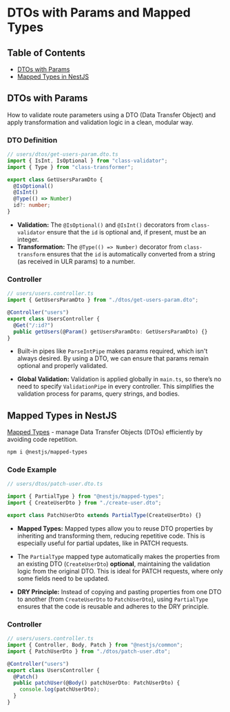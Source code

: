 # DTOs with Params and Mapped Types

## Table of Contents

- [DTOs with Params](#dtos-with-params)
- [Mapped Types in NestJS](#mapped-types-in-nestjs)

## DTOs with Params

How to validate route parameters using a DTO (Data Transfer Object) and apply transformation and validation logic in a clean, modular way.

### DTO Definition

```ts
// users/dtos/get-users-param.dto.ts
import { IsInt, IsOptional } from "class-validator";
import { Type } from "class-transformer";

export class GetUsersParamDto {
  @IsOptional()
  @IsInt()
  @Type(() => Number)
  id?: number;
}
```

- **Validation:** The `@IsOptional()` and `@IsInt()` decorators from `class-validator` ensure that the `id` is optional and, if present, must be an integer.
- **Transformation:** The `@Type(() => Number)` decorator from `class-transform` ensures that the `id` is automatically converted from a string (as received in ULR params) to a number.

### Controller

```ts
// users/users.controller.ts
import { GetUsersParamDto } from "./dtos/get-users-param.dto";

@Controller("users")
export class UsersController {
  @Get("/:id?")
  public getUsers(@Param() getUsersParamDto: GetUsersParamDto) {}
}
```

- Built-in pipes like `ParseIntPipe` makes params required, which isn't always desired. By using a DTO, we can ensure that params remain optional and properly validated.

- **Global Validation:** Validation is applied globally in `main.ts`, so there’s no need to specify `ValidationPipe` in every controller. This simplifies the validation process for params, query strings, and bodies.

## Mapped Types in NestJS

[Mapped Types](https://docs.nestjs.com/openapi/mapped-types) - manage Data Transfer Objects (DTOs) efficiently by avoiding code repetition.

```bash
npm i @nestjs/mapped-types
```

### Code Example

```ts
// users/dtos/patch-user.dto.ts

import { PartialType } from "@nestjs/mapped-types";
import { CreateUserDto } from "./create-user.dto";

export class PatchUserDto extends PartialType(CreateUserDto) {}
```

- **Mapped Types:** Mapped types allow you to reuse DTO properties by inheriting and transforming them, reducing repetitive code. This is especially useful for partial updates, like in PATCH requests.

- The `PartialType` mapped type automatically makes the properties from an existing DTO (`CreateUserDto`) **optional**, maintaining the validation logic from the original DTO. This is ideal for PATCH requests, where only some fields need to be updated.

- **DRY Principle:** Instead of copying and pasting properties from one DTO to another (from `CreateUserDto` to `PatchUserDto`), using `PartialType` ensures that the code is reusable and adheres to the DRY principle.

### Controller

```ts
// users/users.controller.ts
import { Controller, Body, Patch } from "@nestjs/common";
import { PatchUserDto } from "./dtos/patch-user.dto";

@Controller("users")
export class UsersController {
  @Patch()
  public patchUser(@Body() patchUserDto: PatchUserDto) {
    console.log(patchUserDto);
  }
}
```
